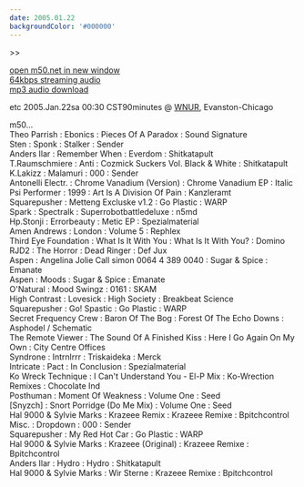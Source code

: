 ```yaml
---
date: 2005.01.22
backgroundColor: '#000000'
---
```


\>>

[open m50.net in new window  
](http://m50.net/)[64kbps streaming audio](http://m50.net/streamed/2005.01.22\(64\).ra)  
[mp3 audio download](http://m50.net/streamed/2005.01.22\(64\).mp3)

etc 2005.Jan.22sa 00:30 CST90minutes @ [WNUR](http://www.wcks.org/), Evanston-Chicago  

m50...  
Theo Parrish : Ebonics : Pieces Of A Paradox : Sound Signature  
Sten : Sponk : Stalker : Sender  
Anders Ilar : Remember When : Everdom : Shitkatapult  
T.Raumschmiere : Anti : Cozmick Suckers Vol. Black & White : Shitkatapult  
K.Lakizz : Malamuri : 000 : Sender  
Antonelli Electr. : Chrome Vanadium (Version) : Chrome Vanadium EP : Italic  
Psi Performer : 1999 : Art Is A Division Of Pain : Kanzleramt  
Squarepusher : Metteng Excluske v1.2 : Go Plastic : WARP  
Spark : Spectralk : Superrobotbattledeluxe : n5md  
Hp.Stonji : Errorbeauty : Metic EP : Spezialmaterial  
Amen Andrews : London : Volume 5 : Rephlex  
Third Eye Foundation : What Is It With You : What Is It With You? : Domino  
RJD2 : The Horror : Dead Ringer : Def Jux  
Aspen : Angelina Jolie Call simon 0064 4 389 0040 : Sugar & Spice : Emanate  
Aspen : Moods : Sugar & Spice : Emanate  
O'Natural : Mood Swingz : 0161 : SKAM  
High Contrast : Lovesick : High Society : Breakbeat Science  
Squarepusher : Go! Spastic : Go Plastic : WARP  
Secret Frequency Crew : Baron Of The Bog : Forest Of The Echo Downs : Asphodel / Schematic  
The Remote Viewer : The Sound Of A Finished Kiss : Here I Go Again On My Own : City Centre Offices  
Syndrone : Intrnlrrr : Triskaideka : Merck  
Intricate : Pact : In Conclusion : Spezialmaterial  
Ko Wreck Technique : I Can't Understand You - El-P Mix : Ko-Wrection Remixes : Chocolate Ind  
Posthuman : Moment Of Weakness : Volume One : Seed  
\[Snyzch\] : Snort Porridge (Do Me Mix) : Volume One : Seed  
Hal 9000 & Sylvie Marks : Krazeee Remix : Krazeee Remixe : Bpitchcontrol  
Misc. : Dropdown : 000 : Sender  
Squarepusher : My Red Hot Car : Go Plastic : WARP  
Hal 9000 & Sylvie Marks : Krazeee (Original) : Krazeee Remixe : Bpitchcontrol  
Anders Ilar : Hydro : Hydro : Shitkatapult  
Hal 9000 & Sylvie Marks : Wir Sterne : Krazeee Remixe : Bpitchcontrol